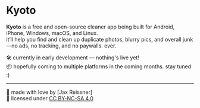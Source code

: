 # Kyoto

**Kyoto** is a free and open-source cleaner app being built for Android, iPhone, Windows, macOS, and Linux.  
it’ll help you find and clean up duplicate photos, blurry pics, and overall junk—no ads, no tracking, and no paywalls. ever.

🛠️ currently in early development — nothing's live yet!  
📦 hopefully coming to multiple platforms in the coming months. stay tuned :)

---

💖 made with love by [Jax Reissner]  
🪪 licensed under [CC BY-NC-SA 4.0](https://creativecommons.org/licenses/by-nc-sa/4.0/)
